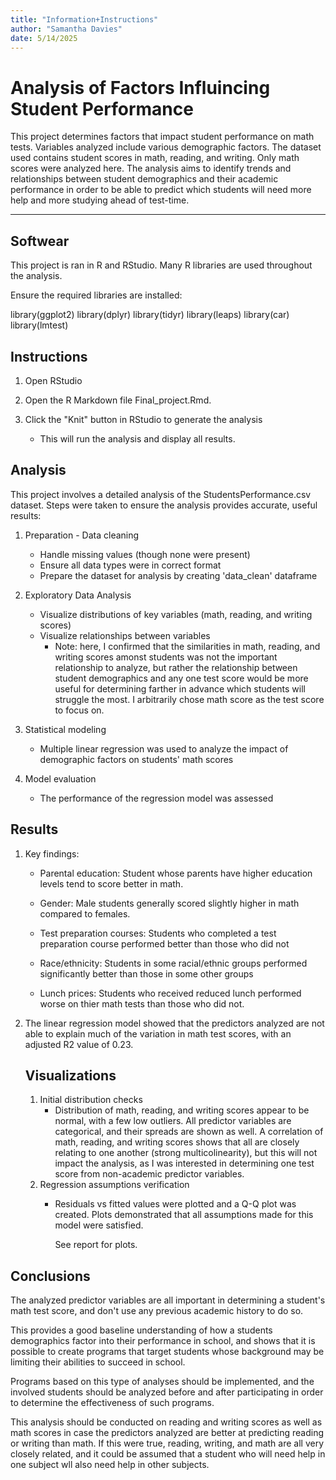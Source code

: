 ```yaml
---
title: "Information+Instructions"
author: "Samantha Davies"
date: 5/14/2025
---
```





# Analysis of Factors Influincing Student Performance

This project determines factors that impact student performance on math
tests. Variables analyzed include various demographic factors. The
dataset used contains student scores in math, reading, and writing. Only
math scores were analyzed here. The analysis aims to identify trends and
relationships between student demographics and their academic
performance in order to be able to predict which students will need more
help and more studying ahead of test-time.

------------------------------------------------------------------------

## Softwear

This project is ran in R and RStudio. Many R libraries are used
throughout the analysis.

Ensure the required libraries are installed:

library(ggplot2) library(dplyr) library(tidyr) library(leaps)
library(car) library(lmtest)

## Instructions

1.  Open RStudio

2.  Open the R Markdown file Final_project.Rmd.

3.  Click the "Knit" button in RStudio to generate the analysis

    -   This will run the analysis and display all results.

## Analysis

This project involves a detailed analysis of the StudentsPerformance.csv
dataset. Steps were taken to ensure the analysis provides accurate,
useful results:

1.  Preparation - Data cleaning

    -   Handle missing values (though none were present)
    -   Ensure all data types were in correct format
    -   Prepare the dataset for analysis by creating 'data_clean'
        dataframe

2.  Exploratory Data Analysis

    -   Visualize distributions of key variables (math, reading, and
        writing scores)
    -   Visualize relationships between variables
        -   Note: here, I confirmed that the similarities in math,
            reading, and writing scores amonst students was not the
            important relationship to analyze, but rather the
            relationship between student demographics and any one test
            score would be more useful for determining farther in
            advance which students will struggle the most. I arbitrarily
            chose math score as the test score to focus on.

3.  Statistical modeling

    -   Multiple linear regression was used to analyze the impact of
        demographic factors on students' math scores

4.  Model evaluation

    -   The performance of the regression model was assessed

## Results

1.  Key findings:

    -   Parental education: Student whose parents have higher education
        levels tend to score better in math.

    -   Gender: Male students generally scored slightly higher in math
        compared to females.

    -   Test preparation courses: Students who completed a test
        preparation course performed better than those who did not

    -   Race/ethnicity: Students in some racial/ethnic groups performed
        significantly better than those in some other groups

    -   Lunch prices: Students who received reduced lunch performed
        worse on thier math tests than those who did not.

2.  The linear regression model showed that the predictors analyzed are
    not able to explain much of the variation in math test scores, with
    an adjusted R2 value of 0.23.

    ## Visualizations

    1.  Initial distribution checks
        -   Distribution of math, reading, and writing scores appear to
            be normal, with a few low outliers. All predictor variables
            are categorical, and their spreads are shown as well. A
            correlation of math, reading, and writing scores shows that
            all are closely relating to one another (strong
            multicolinearity), but this will not impact the analysis, as
            I was interested in determining one test score from
            non-academic predictor variables.
    2.  Regression assumptions verification
        -   Residuals vs fitted values were plotted and a Q-Q plot was
            created. Plots demonstrated that all assumptions made for
            this model were satisfied.

            See report for plots.

## Conclusions

The analyzed predictor variables are all important in determining a
student's math test score, and don't use any previous academic history
to do so.

This provides a good baseline understanding of how a students
demographics factor into their performance in school, and shows that it
is possible to create programs that target students whose background may
be limiting their abilities to succeed in school.

Programs based on this type of analyses should be implemented, and the
involved students should be analyzed before and after participating in
order to determine the effectiveness of such programs.

This analysis should be conducted on reading and writing scores as well
as math scores in case the predictors analyzed are better at predicting
reading or writing than math. If this were true, reading, writing, and
math are all very closely related, and it could be assumed that a
student who will need help in one subject wll also need help in other
subjects.
